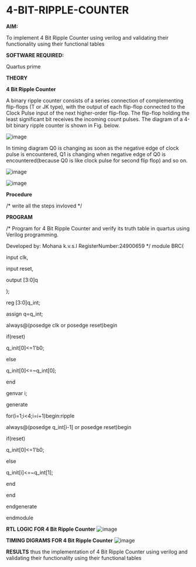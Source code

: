 # 4-BIT-RIPPLE-COUNTER

**AIM:**

To implement  4 Bit Ripple Counter using verilog and validating their functionality using their functional tables

**SOFTWARE REQUIRED:**

Quartus prime

**THEORY**

**4 Bit Ripple Counter**

A binary ripple counter consists of a series connection of complementing flip-flops (T or JK type), with the output of each flip-flop connected to the Clock Pulse input of the next higher-order flip-flop. The flip-flop holding the least significant bit receives the incoming count pulses. The diagram of a 4-bit binary ripple counter is shown in Fig. below.

![image](https://github.com/naavaneetha/4-BIT-RIPPLE-COUNTER/assets/154305477/cb4b74d4-31ab-4359-95d0-d22e67daba13)

In timing diagram Q0 is changing as soon as the negative edge of clock pulse is encountered, Q1 is changing when negative edge of Q0 is encountered(because Q0 is like clock pulse for second flip flop) and so on.

![image](https://github.com/naavaneetha/4-BIT-RIPPLE-COUNTER/assets/154305477/a573a7d6-014e-4e54-93e6-e2ac9530960b)

![image](https://github.com/naavaneetha/4-BIT-RIPPLE-COUNTER/assets/154305477/85e1958a-2fc1-49bb-9a9f-d58ccbf3663c)

**Procedure**

/* write all the steps invloved */

**PROGRAM**

/* Program for 4 Bit Ripple Counter and verify its truth table in quartus using Verilog programming.

 Developed by: Mohana k.v.s.l
 RegisterNumber:24900659
*/
 module BRC(

 input clk,
 
 input reset,
 
 output [3:0]q
 
 );

 reg [3:0]q_int;

 assign q=q_int;
 
 always@(posedge clk or posedge reset)begin
 
 if(reset)
 
 q_init[0]<=1'b0;
 
 else
 
 q_init[0]<=~q_int[0];
 
 end
 
 genvar i;
 
 generate
 
 for(i=1;i<4;i=i+1)begin:ripple
 
 always@(posedge q_int[i-1] or posedge reset)begin
 
 if(reset)
 
 q_init[0]<=1'b0;
 
 else
 
 q_init[i]<=~q_int[1];
 
 end
 
 end
 
 endgenerate

endmodule

**RTL LOGIC FOR 4 Bit Ripple Counter**
![image](https://github.com/user-attachments/assets/4103981b-ca4b-4689-ac0e-837a40eaa301)

**TIMING DIGRAMS FOR 4 Bit Ripple Counter**
![image](https://github.com/user-attachments/assets/e7b6a593-a6e5-4346-85b5-3f2fbe90e684)

**RESULTS**
thus the implementation of 4 Bit Ripple Counter using verilog and validating their functionality using their functional tables
